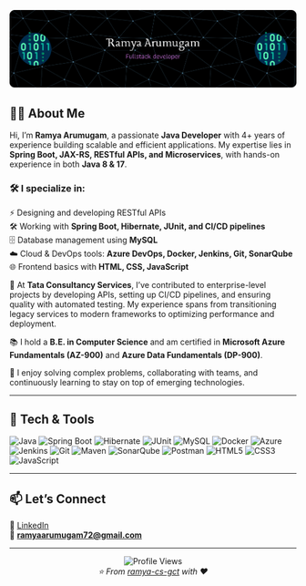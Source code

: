 ![Banner](github-header-banner.png)

## 👩‍💻 About Me  

Hi, I’m **Ramya Arumugam**, a passionate **Java Developer** with 4+ years of experience building scalable and efficient applications. My expertise lies in **Spring Boot, JAX-RS, RESTful APIs, and Microservices**, with hands-on experience in both **Java 8 & 17**.  

### 🛠️ I specialize in:  
⚡ Designing and developing RESTful APIs  
🛠️ Working with **Spring Boot, Hibernate, JUnit, and CI/CD pipelines**  
🗄️ Database management using **MySQL**  
☁️ Cloud & DevOps tools: **Azure DevOps, Docker, Jenkins, Git, SonarQube**  
🌐 Frontend basics with **HTML, CSS, JavaScript**  

🚀 At **Tata Consultancy Services**, I’ve contributed to enterprise-level projects by developing APIs, setting up CI/CD pipelines, and ensuring quality with automated testing. My experience spans from transitioning legacy services to modern frameworks to optimizing performance and deployment.  

📚 I hold a **B.E. in Computer Science** and am certified in **Microsoft Azure Fundamentals (AZ-900)** and **Azure Data Fundamentals (DP-900)**.  

🌱 I enjoy solving complex problems, collaborating with teams, and continuously learning to stay on top of emerging technologies.  

---

## 🚀 Tech & Tools  

![Java](https://img.shields.io/badge/Java-ED8B00?style=for-the-badge&logo=openjdk&logoColor=white)
![Spring Boot](https://img.shields.io/badge/Spring%20Boot-6DB33F?style=for-the-badge&logo=springboot&logoColor=white)
![Hibernate](https://img.shields.io/badge/Hibernate-59666C?style=for-the-badge&logo=hibernate&logoColor=white)
![JUnit](https://img.shields.io/badge/JUnit5-25A162?style=for-the-badge&logo=junit5&logoColor=white)
![MySQL](https://img.shields.io/badge/MySQL-005C84?style=for-the-badge&logo=mysql&logoColor=white)
![Docker](https://img.shields.io/badge/Docker-2496ED?style=for-the-badge&logo=docker&logoColor=white)
![Azure](https://img.shields.io/badge/Azure-0078D4?style=for-the-badge&logo=microsoftazure&logoColor=white)
![Jenkins](https://img.shields.io/badge/Jenkins-D24939?style=for-the-badge&logo=jenkins&logoColor=white)
![Git](https://img.shields.io/badge/Git-F05032?style=for-the-badge&logo=git&logoColor=white)
![Maven](https://img.shields.io/badge/Maven-C71A36?style=for-the-badge&logo=apachemaven&logoColor=white)
![SonarQube](https://img.shields.io/badge/SonarQube-4E9BCD?style=for-the-badge&logo=sonarqube&logoColor=white)
![Postman](https://img.shields.io/badge/Postman-FF6C37?style=for-the-badge&logo=postman&logoColor=white)
![HTML5](https://img.shields.io/badge/HTML5-E34F26?style=for-the-badge&logo=html5&logoColor=white)
![CSS3](https://img.shields.io/badge/CSS3-1572B6?style=for-the-badge&logo=css3&logoColor=white)
![JavaScript](https://img.shields.io/badge/JavaScript-F7DF1E?style=for-the-badge&logo=javascript&logoColor=black)

---

## 📫 Let’s Connect  

💼 [LinkedIn](https://www.linkedin.com/in/ramya-a-9487881ab/)  
📧 **ramyaarumugam72@gmail.com**  

---

<div align="center">
  <img src="https://komarev.com/ghpvc/?username=ramya-cs-gct&color=brightgreen&style=flat-square" alt="Profile Views" />
</div>
<div align="center">
  <i>⭐️ From <a href="https://github.com/ramya-cs-gct">ramya-cs-gct</a> with ❤️</i>
</div>
